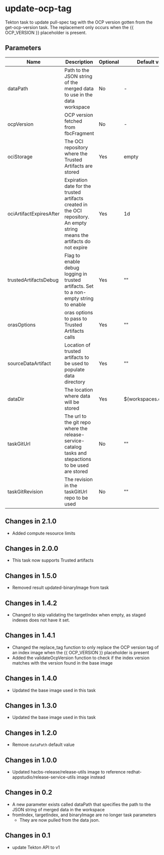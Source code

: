 # update-ocp-tag
Tekton task to update pull-spec tag with the OCP version gotten from the get-ocp-version task. The replacement only
occurs when the {{ OCP_VERSION }} placeholder is present.

## Parameters

| Name                    | Description                                                                                                                | Optional | Default value           |
|-------------------------|----------------------------------------------------------------------------------------------------------------------------|----------|-------------------------|
| dataPath                | Path to the JSON string of the merged data to use in the data workspace                                                    | No       | -                       |
| ocpVersion              | OCP version fetched from fbcFragment                                                                                       | No       | -                       |
| ociStorage              | The OCI repository where the Trusted Artifacts are stored                                                                  | Yes      | empty                   |
| ociArtifactExpiresAfter | Expiration date for the trusted artifacts created in the OCI repository. An empty string means the artifacts do not expire | Yes      | 1d                      |
| trustedArtifactsDebug   | Flag to enable debug logging in trusted artifacts. Set to a non-empty string to enable                                     | Yes      | ""                      |
| orasOptions             | oras options to pass to Trusted Artifacts calls                                                                            | Yes      | ""                      | 
| sourceDataArtifact      | Location of trusted artifacts to be used to populate data directory                                                        | Yes      | ""                      |
| dataDir                 | The location where data will be stored                                                                                     | Yes      | $(workspaces.data.path) |
| taskGitUrl              | The url to the git repo where the release-service-catalog tasks and stepactions to be used are stored                      | No       | ""                      |
| taskGitRevision         | The revision in the taskGitUrl repo to be used                                                                             | No       | ""                      |

## Changes in 2.1.0
* Added compute resource limits

## Changes in 2.0.0
* This task now supports Trusted artifacts

## Changes in 1.5.0
* Removed result updated-binaryImage from task

## Changes in 1.4.2
* Changed to skip validating the targetIndex when empty, as staged indexes does not have it set.

## Changes in 1.4.1
* Changed the replace_tag function to only replace the OCP version tag of an index image when the {{ OCP_VERSION }}
  placeholder is present
* Added the validateOcpVersion function to check if the index version matches with the version found in the base image

## Changes in 1.4.0
* Updated the base image used in this task

## Changes in 1.3.0
* Updated the base image used in this task

## Changes in 1.2.0
* Remove `dataPath` default value

## Changes in 1.0.0
* Updated hacbs-release/release-utils image to reference redhat-appstudio/release-service-utils image instead

## Changes in 0.2
* A new parameter exists called dataPath that specifies the path to the JSON string of merged data in the workspace
* fromIndex, targetIndex, and binaryImage are no longer task parameters
    * They are now pulled from the data json.

## Changes in 0.1
* update Tekton API to v1
